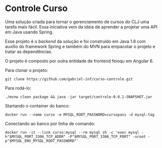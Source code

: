 # Controle Curso

Uma solução criada para tornar o gerenciamento de cursos do CLJ uma tarefa mais fácil. Essa iniciativa vem da ideia de aprender a projetar uma API em Java usando Spring. 


Esse projeto é o *backend* da solução e foi construído em Java 1.8 com auxílio do framework Spring e também do MVN para empacotar o projeto e tratar as dependências. 

O projeto é composto por outra entidade de frontend feioqu em Angular 6.

Para clonar o projeto:

    git clone https://github.com/gabriel-inf/curso-controle.git 

Para rodá-lo: 

    ./mvnw clean package && java -jar target/controle-0.0.1-SNAPSHOT.jar



Startando o container do banco:

    docker run --name curso -e MYSQL_ROOT_PASSWORD=cursopass -d mysql:tag

Conectando ao banco por linha de comando:

    docker run -it --link curso:mysql --rm mysql sh -c 'exec mysql -h"$MYSQL_PORT_3306_TCP_ADDR" -P"$MYSQL_PORT_3306_TCP_PORT" -uroot -p"$MYSQL_ENV_MYSQL_ROOT_PASSWORD"'
